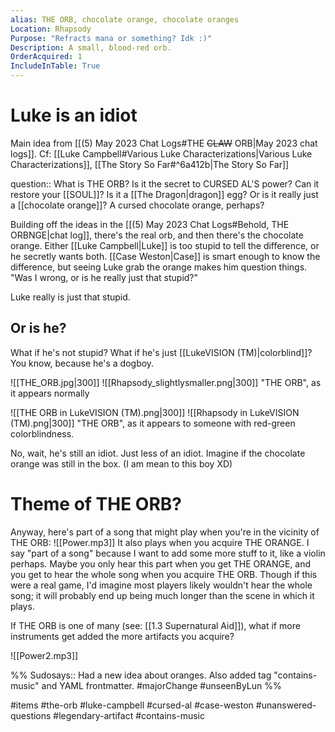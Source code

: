 ```yaml
---
alias: THE ORB, chocolate orange, chocolate oranges
Location: Rhapsody
Purpose: "Refracts mana or something? Idk :)"
Description: A small, blood-red orb.
OrderAcquired: 1
IncludeInTable: True
---
```

# Luke is an idiot
Main idea from [[(5) May 2023 Chat Logs#THE ~~CLAW~~ ORB|May 2023 chat logs]].
Cf: [[Luke Campbell#Various Luke Characterizations|Various Luke Characterizations]], [[The Story So Far#^6a412b|The Story So Far]]

question:: What is THE ORB? Is it the secret to CURSED AL'S power? Can it restore your [[SOUL]]? Is it a [[The Dragon|dragon]] egg? Or is it really just a [[chocolate orange]]? A cursed chocolate orange, perhaps?

Building off the ideas in the [[(5) May 2023 Chat Logs#Behold, THE ORBNGE|chat log]], there's the real orb, and then there's the chocolate orange. Either [[Luke Campbell|Luke]] is too stupid to tell the difference, or he secretly wants both. [[Case Weston|Case]] is smart enough to know the difference, but seeing Luke grab the orange makes him question things. "Was I wrong, or is he really just that stupid?"

Luke really is just that stupid.

## Or is he?
What if he's not stupid? What if he's just [[LukeVISION (TM)|colorblind]]? You know, because he's a dogboy.

![[THE_ORB.jpg|300]] ![[Rhapsody_slightlysmaller.png|300]]
"THE ORB", as it appears normally

![[THE ORB in LukeVISION (TM).png|300]] ![[Rhapsody in LukeVISION (TM).png|300]]
"THE ORB", as it appears to someone with red-green colorblindness.

No, wait, he's still an idiot. Just less of an idiot. Imagine if the chocolate orange was still in the box. (I am mean to this boy XD)

# Theme of THE ORB?
Anyway, here's part of a song that might play when you're in the vicinity of THE ORB:
![[Power.mp3]]
It also plays when you acquire THE ORANGE. I say "part of a song" because I want to add some more stuff to it, like a violin perhaps. Maybe you only hear this part when you get THE ORANGE, and you get to hear the whole song when you acquire THE ORB. Though if this were a real game, I'd imagine most players likely wouldn't hear the whole song; it will probably end up being much longer than the scene in which it plays.

If THE ORB is one of many (see: [[1.3 Supernatural Aid]]), what if more instruments get added the more artifacts you acquire?

![[Power2.mp3]]

%%
Sudosays:: Had a new idea about oranges. Also added tag "contains-music" and YAML frontmatter.
#majorChange  #unseenByLun 
%%

#items #the-orb #luke-campbell #cursed-al #case-weston #unanswered-questions #legendary-artifact #contains-music 
